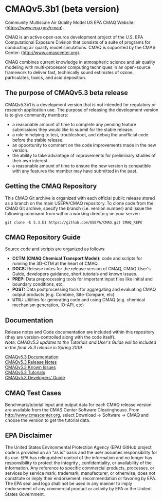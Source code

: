 CMAQv5.3b1 (beta version)
==========

Community Multiscale Air Quality Model US EPA CMAQ Website: (https://www.epa.gov/cmaq).

CMAQ is an active open-source development project of the U.S. EPA Computational Exposure Division
that consists of a suite of programs for conducting air quality model simulations.
CMAQ is supported by the CMAS Center: (http://www.cmascenter.org).

CMAQ combines current knowledge in atmospheric science and air quality modeling with multi-processor
computing techniques in an open-source framework to deliver fast, technically sound estimates of ozone,
particulates, toxics, and acid deposition.

## The purpose of CMAQv5.3 beta release

CMAQv5.3b1 is a development version that is not intended for regulatory or research application use. The purpose of releasing the development
version is to give community members:

* a reasonable amount of time to complete any pending feature submissions they would like to submit for the stable release.
* a role in helping to test, troubleshoot, and debug the unofficial code before the stable release.
* an opportunity to comment on the code improvements made in the new version.
* the ability to take advantage of improvements for preliminary studies of their own interest.
* a reasonable amount of time to ensure the new version is compatible with any features the member may have submitted in the past.


## Getting the CMAQ Repository
This CMAQ Git archive is organized with each official public release stored as a branch on the main USEPA/CMAQ repository.
To clone code from the CMAQ Git archive, specify the branch (i.e. version number) and issue the following command from within
a working directory on your server:

```
git clone -b 5.3.b1 https://github.com/USEPA/CMAQ.git CMAQ_REPO
```

## CMAQ Repository Guide
Source code and scripts are organized as follows:
* **CCTM (CMAQ Chemical Transport Model):** code and scripts for running the 3D-CTM at the heart of CMAQ.
* **DOCS:** Release notes for the release version of CMAQ, CMAQ User's Guide, developers guidance, short tutorials and known issues.
* **PREP:** Data preprocessing tools for important input files like initial and boundary conditions, etc.
* **POST:** Data postprocessing tools for aggregating and evaluating CMAQ output products (e.g. Combine, Site-Compare, etc)
* **UTIL:** Utilities for generating code and using CMAQ (e.g. chemical mechanism generation, IO-API, etc)

## Documentation
Release notes and Code documentation are included within this repository (they are version-controlled along with the code itself).  
*Note: CMAQv5.3 updates to the Tutorials and User's Guide will be included in the final v5.3 release in Spring 2019.*

[CMAQv5.3 Documentation](DOCS/README.md)   
[CMAQv5.3 Release Notes](DOCS/Release_Notes/README.md)   
[CMAQv5.3 Known Issues](DOCS/Known_Issues/README.md)   
[CMAQv5.3 Tutorials](DOCS/Tutorials/README.md)   
[CMAQv5.3 Developers' Guide](DOCS/Developers_Guide/CMAQ_Dev_Guide.md)   

## CMAQ Test Cases
Benchmark/tutorial input and output data for each CMAQ release version are available from the CMAS Center Software Clearinghouse. From http://www.cmascenter.org, select Download -> Software -> CMAQ and choose the version to get the tutorial data.  

## EPA Disclaimer
The United States Environmental Protection Agency (EPA) GitHub project code is provided on an "as is" basis and the user assumes responsibility for its use. EPA has relinquished control of the information and no longer has responsibility to protect the integrity , confidentiality, or availability of the information. Any reference to specific commercial products, processes, or services by service mark, trademark, manufacturer, or otherwise, does not constitute or imply their endorsement, recommendation or favoring by EPA. The EPA seal and logo shall not be used in any manner to imply endorsement of any commercial product or activity by EPA or the United States Government.    [<img src="https://licensebuttons.net/p/mark/1.0/88x31.png" width="50" height="15">](https://creativecommons.org/publicdomain/zero/1.0/)
